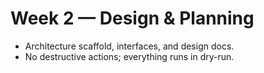 # Week 2 — Design & Planning
- Architecture scaffold, interfaces, and design docs.
- No destructive actions; everything runs in dry-run.
